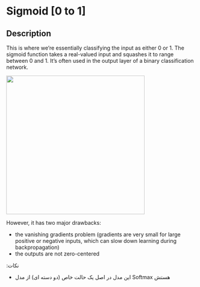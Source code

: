 # Sigmoid [0 to 1]

## Description

This is where we’re essentially classifying the input as either 0 or 1. The sigmoid function takes a real-valued input and squashes it to range between 0 and 1. It’s often used in the output layer of a binary classification network.

<img src="image1.jpg" style="width:3.82609in" />

However, it has two major drawbacks:

- the vanishing gradients problem (gradients are very small for large positive or negative inputs, which can slow down learning during backpropagation)
- the outputs are not zero-centered

<span dir="rtl">نکات:</span>

- <span dir="rtl">این مدل در اصل یک حالت خاص (دو دسته ای) از مدل</span> <span dir="ltr">Softmax</span> <span dir="rtl">هستش</span>
